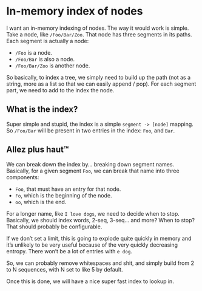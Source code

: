 # In-memory index of nodes

I want an in-memory indexing of nodes. The way it would work is simple. Take a node, like `/Foo/Bar/Zoo`. That node has
three segments in its paths. Each segment is actually a node:

- `/Foo` is a node.
- `/Foo/Bar` is also a node.
- `/Foo/Bar/Zoo` is another node.

So basically, to index a tree, we simply need to build up the path (not as a string, more as a list so that we can
easily append / pop). For each segment part, we need to add to the index the node.

## What is the index?

Super simple and stupid, the index is a simple `segment -> [node]` mapping. So `/Foo/Bar` will be present in two entries
in the index: `Foo`, and `Bar`.

## Allez plus haut™

We can break down the index by… breaking down segment names. Basically, for a given segment `Foo`, we can break that
name into three components:

- `Foo`, that must have an entry for that node.
- `Fo`, which is the beginning of the node.
- `oo`, which is the end.

For a longer name, like `I love dogs`, we need to decide when to stop. Basically, we should index words, 2-seq, 3-seq…
and more? When to stop? That should probably be configurable.

If we don’t set a limit, this is going to explode quite quickly in memory and it’s unlikely to be very useful because of
the very quickly decreasing entropy. There won’t be a lot of entries with `e dog`.

So, we can probably remove whitespaces and shit, and simply build from 2 to N sequences, with N set to like 5 by
default.

Once this is done, we will have a nice super fast index to lookup in.
